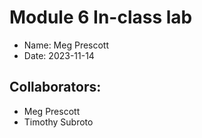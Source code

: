 # Module 6 In-class lab

- Name: Meg Prescott
- Date: 2023-11-14

## Collaborators: ##

- Meg Prescott
- Timothy Subroto
